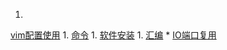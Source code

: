 1. 
[vim配置使用](vim.md)
1. 
[命令](command.md)
1. 
[软件安装](Software.md)
1. 
[汇编](hello_s.md)
* 
[IO端口复用](io_port.md)